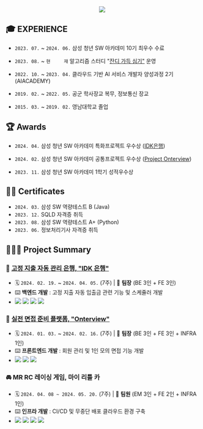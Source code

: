<div align="center">
    <img src="https://capsule-render.vercel.app/api?type=transparent&text=Hi%20There,%20I%27m%20Yonghoon!&fontColor=34558B&fontSize=50&desc=Quiet%20Code&descAlign=75&descAlignY=85&descSize=25" />
</div>


## 🎓 EXPERIENCE

- `2023. 07.` ~ `2024. 06.`	  삼성 청년 SW 아카데미 10기 최우수 수료

- `2023. 08.` ~ `현     재`	  알고리즘 스터디 "<a href="https://www.acmicpc.net/group/18558">잔디 가득 심기"</a> 운영

- `2022. 10.` ~ `2023. 04.` 	클라우드 기반 AI 서비스 개발자 양성과정 2기 (AIACADEMY)

- `2019. 02.` ~ `2022. 05.` 	공군 학사장교 복무, 정보통신 장교

- `2015. 03.` ~ `2019. 02.` 	영남대학교 졸업



## 🏆 Awards

- `2024. 04.`	삼성 청년 SW 아카데미 특화프로젝트 우수상 ([IDK은행](https://github.com/Johyonghoon/project-IDK))

- `2024. 02.`	삼성 청년 SW 아카데미 공통프로젝트 우수상 (<a href="https://github.com/Johyonghoon/Project-Onterview">Project Onterview</a>)

- `2023. 11.`	삼성 청년 SW 아카데미 1학기 성적우수상




## ✍🏻 Certificates

- `2024. 03.`	삼성 SW 역량테스트 B (Java)
- `2023. 12.`	SQLD 자격증 취득
- `2023. 08.`	삼성 SW 역량테스트 A+ (Python)
- `2023. 06.`	정보처리기사 자격증 취득



## 👨🏻‍💻 Project Summary

### 🥉 [고정 지출 자동 관리 은행, "IDK 은행"](https://github.com/Johyonghoon/project-IDK)

- 🗓️ `2024. 02. 19.` ~ `2024. 04. 05.` (7주)  |  🤼 **팀장** (BE 3인 + FE 3인)
- ⌨️ **백엔드 개발** : 고정 지출 자동 입출금 관련 기능 및 스케쥴러 개발
- <img src="https://img.shields.io/badge/SpringBoot-6DB33F?style=for-the-badge&logo=SpringBoot&logoColor=white"> <img src="https://img.shields.io/badge/SpringJpa-6DB33F?style=for-the-badge&logo=Spring&logoColor=white"> <img src="https://img.shields.io/badge/MySQL-4479A1?style=for-the-badge&logo=MySQL&logoColor=white"> <img src="https://img.shields.io/badge/Docker-2496ED?style=for-the-badge&logo=Docker&logoColor=white">



### 🥈 [실전 면접 준비 플랫폼, "Onterview"](https://github.com/Johyonghoon/Project-Onterview)

- 🗓️ `2024. 01. 03.` ~ `2024. 02. 16.` (7주)  |  🤼 **팀장** (BE 3인 + FE 3인 + INFRA 1인)
- ⌨️ **프론트엔드 개발** : 회원 관리 및 1인 모의 면접 기능 개발
- <img src="https://img.shields.io/badge/Vue.js-4FC08D?style=for-the-badge&logo=Vue.js&logoColor=white"> <img src="https://img.shields.io/badge/Pinia-ffc73b?style=for-the-badge&logo=Vue.js&logoColor=white"> <img src="https://img.shields.io/badge/Vuetify-1867C0?style=for-the-badge&logo=Vuetify&logoColor=white">



### 🚘 MR RC 레이싱 게임, 마이 리틀 카

- 🗓️ `2024. 04. 08 ~ 2024. 05. 20.` (7주)  |  🤼 **팀원** (EM 3인 + FE 2인 + INFRA 1인)
- ⌨️ **인프라 개발** : CI/CD 및 무중단 배포 클라우드 환경 구축
- <img src="https://img.shields.io/badge/Docker-2496ED?style=for-the-badge&logo=Docker&logoColor=white"> <img src="https://img.shields.io/badge/Jenkins-D24939?style=for-the-badge&logo=Jenkins&logoColor=white"> <img src="https://img.shields.io/badge/Nginx-009639?style=for-the-badge&logo=Nginx&logoColor=white"> <img src="https://img.shields.io/badge/MySQL-4479A1?style=for-the-badge&logo=MySQL&logoColor=white">


